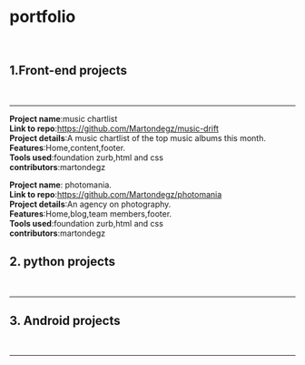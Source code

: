 **<h1>portfolio</h1>**<br />


**<h2>1.Front-end projects</h2>**<br />
<hr />


**Project name**:music chartlist<br />
**Link to repo**:https://github.com/Martondegz/music-drift<br />
**Project details**:A music chartlist of the top music albums this month.<br />
**Features**:Home,content,footer.<br />
**Tools used**:foundation zurb,html and css<br />
**contributors**:martondegz



**Project name**: photomania.<br />
**Link to repo**:https://github.com/Martondegz/photomania<br />
**Project details**:An agency on photography.<br />
**Features**:Home,blog,team members,footer.<br />
**Tools used**:foundation zurb,html and css<br />
**contributors**:martondegz



**<h2>2.  python projects</h2>**<br />
<hr />

**<h2>3. Android projects</h2>**<br />
<hr />
